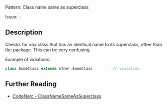 Pattern: Class name same as superclass

Issue: -

## Description

Checks for any class that has an identical name to its superclass, other than the package. This can be very confusing.

Example of violations:

``` groovy
class SomeClass extends other.SomeClass         // violation
```

## Further Reading

* [CodeNarc - ClassNameSameAsSuperclass](https://codenarc.github.io/CodeNarc/codenarc-rules-naming.html#classnamesameassuperclass-rule)